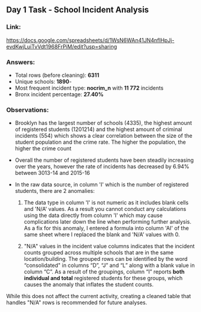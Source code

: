 ## Day 1 Task - School Incident Analysis

### Link: 
https://docs.google.com/spreadsheets/d/1WsN6WAn41JN4nfIHpJj-evdKwjLuiTvVdt1968FrPiM/edit?usp=sharing

### Answers:
- Total rows (before cleaning): **6311**
- Unique schools: **1890**- 
- Most frequent incident type: **nocrim_n** with **11 772** incidents
- Bronx incident percentage: **27.40%**

### Observations:
- Brooklyn has the largest number of schools (4335), the highest amount of registered students (1201214) and the highest amount of criminal incidents (554) which shows a clear correlation between the size of the student population and the crime rate. The higher the population, the higher the crime count
- Overall the number of registered students have been steadily increasing over the years, however the rate of incidents has decreased by 6.94% between 3013-14 and 2015-16
- In the raw data source, in column 'I' which is the number of registered students, there are 2 anomalies:
  
  1. The data type in column 'I' is not numeric as it includes blank cells and 'N/A' values. As a result you cannot conduct any calculations using the data directly from column 'I' which may cause complications later down the line when performing further analysis. As a fix for this anomaly, I entered a formula into column 'AI' of the same sheet where I replaced the blank and 'N/A' values with 0.
 
  2. "N/A" values in the incident value columns indicates that the incident counts grouped across multiple schools that are in the same location/building. The grouped rows can be identified by the word “consolidated" in columns “D”, “J” and “L” along with a blank value in column “C”. As a result of the groupings, column “I” reports **both individual and total** registered students for these groups, which causes the anomaly that inflates the student counts. 

While this does not affect the current activity, creating a cleaned table that handles "N/A" rows is recommended for future analyses. 
